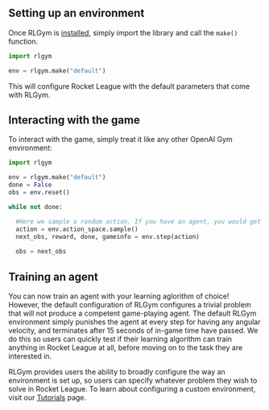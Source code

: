 ## Setting up an environment
Once RLGym is [installed](https://rlgym.github.io/docs-page.html#section-1), simply import the library and call the `make()` function.
```python
import rlgym

env = rlgym.make("default")
```
This will configure Rocket League with the default parameters that come with RLGym.

## Interacting with the game
To interact with the game, simply treat it like any other OpenAI Gym environment:

```python
import rlgym

env = rlgym.make("default")
done = False
obs = env.reset()

while not done:

  #Here we sample a random action. If you have an agent, you would get an action from it here.
  action = env.action_space.sample() 
  next_obs, reward, done, gameinfo = env.step(action)
  
  obs = next_obs
```

## Training an agent
You can now train an agent with your learning aglorithm of choice! However, the default configuration of RLGym configures a trivial 
problem that will not produce a competent game-playing agent. The default RLGym environment simply punishes the agent at every step for having any angular velocity, 
and terminates after 15 seconds of in-game time have passed. We do this so users can quickly test if their learning algorithm can train anything in Rocket League at all, 
before moving on to the task they are interested in.

RLGym provides users the ability to broadly configure the way an environment is set up, so users can specify whatever problem they wish to solve in Rocket League. To learn about
configuring a custom environment, visit our [Tutorials](https://rlgym.github.io/docs-page.html#section-3) page.
